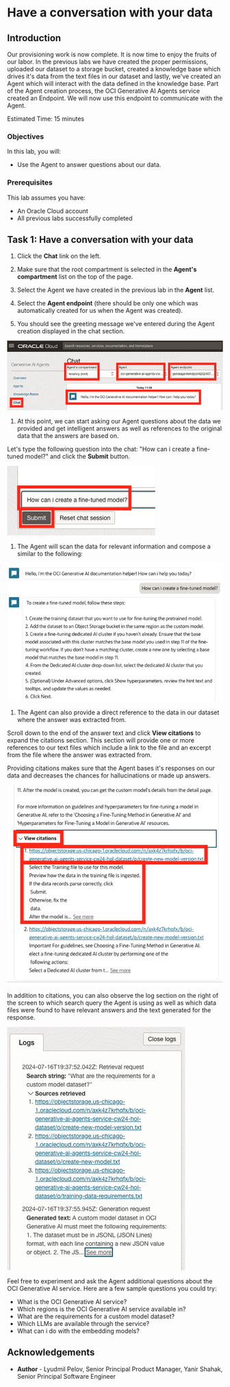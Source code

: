 # Have a conversation with your data

## Introduction

Our provisioning work is now complete. It is now time to enjoy the fruits of our labor.
In the previous labs we have created the proper permissions, uploaded our dataset to a storage bucket, created a knowledge base which drives it's data from the text files in our dataset and lastly, we've created an Agent which will interact with the data defined in the knowledge base.
Part of the Agent creation process, the OCI Generative AI Agents service created an Endpoint. We will now use this endpoint to communicate with the Agent.

Estimated Time: 15 minutes

### Objectives

In this lab, you will:

* Use the Agent to answer questions about our data.

### Prerequisites

This lab assumes you have:

* An Oracle Cloud account
* All previous labs successfully completed

## Task 1: Have a conversation with your data

1. Click the **Chat** link on the left.

1. Make sure that the root compartment is selected in the **Agent's compartment** list on the top of the page.

1. Select the Agent we have created in the previous lab in the **Agent** list.

1. Select the **Agent endpoint** (there should be only one which was automatically created for us when the Agent was created).

1. You should see the greeting message we've entered during the Agent creation displayed in the chat section.

  ![Screenshot showing the various parts of the chat window such as the compartment, agent and endpoint selection](./images/start-chat.png)

1. At this point, we can start asking our Agent questions about the data we provided and get intelligent answers as well as references to the original data that the answers are based on.

Let's type the following question into the chat: "How can i create a fine-tuned model?" and click the **Submit** button.

  ![Screenshot showing the first question being asked: "how can i create a fine-tuned model?"](./images/ask-first-question.png)

1. The Agent will scan the data for relevant information and compose a similar to the following:

  ![Screenshot showing the answer for the first question](./images/first-answer.png)

1. The Agent can also provide a direct reference to the data in our dataset where the answer was extracted from. 

  Scroll down to the end of the answer text and click **View citations** to expand the citations section. This section will provide one or more references to our text files which include a link to the file and an excerpt from the file where the answer was extracted from.

  Providing citations makes sure that the Agent bases it's responses on our data and decreases the chances for hallucinations or made up answers.

  ![Screenshot showing the citation provided by the agent as part of the answer for the first question](./images/first-answer-citations.png)

  In addition to citations, you can also observe the log section on the right of the screen to which search query the Agent is using as well as which data files were found to have relevant answers and the text generated for the response.

  ![Screenshot of the logs created for the generation of the first answer showing the search string as well as the retrieved files](./images/logs.png)

Feel free to experiment and ask the Agent additional questions about the OCI Generative AI service.
Here are a few sample questions you could try:

* What is the OCI Generative AI service?
* Which regions is the OCI Generative AI service available in?
* What are the requirements for a custom model dataset?
* Which LLMs are available through the service?
* What can i do with the embedding models?

## Acknowledgements

* **Author** - Lyudmil Pelov, Senior Principal Product Manager, Yanir Shahak, Senior Principal Software Engineer
